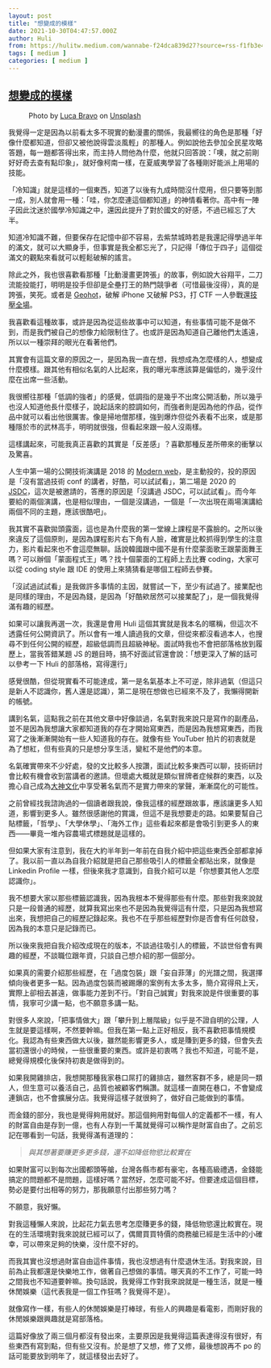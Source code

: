 ```yaml
---
layout: post
title: "想變成的模樣"
date: 2021-10-30T04:47:57.000Z
author: Huli
from: https://hulitw.medium.com/wannabe-f24dca839d27?source=rss-f1fb3e40dc37------2
tags: [ medium ]
categories: [ medium ]
---
```

<!--1635569277000-->
[想變成的模樣](https://hulitw.medium.com/wannabe-f24dca839d27?source=rss-f1fb3e40dc37------2)
------

<div>
<figure><img alt="" src="https://cdn-images-1.medium.com/max/1024/0*4f9lK7HkWbcIM-D5" /><figcaption>Photo by <a href="https://unsplash.com/@lucabravo?utm_source=medium&amp;utm_medium=referral">Luca Bravo</a> on <a href="https://unsplash.com?utm_source=medium&amp;utm_medium=referral">Unsplash</a></figcaption></figure><p>我覺得一定是因為以前看太多不現實的動漫畫的關係，我最嚮往的角色是那種「好像什麼都知道，但卻又被他說得雲淡風輕」的那種人。例如說他去參加全民星攻略答題，每一題都答得出來，而主持人問他為什麼，他就只回答說：「噢，就之前剛好好奇去查有點印象」，就好像柯南一樣，在夏威夷學習了各種剛好能派上用場的技能。</p><p>「冷知識」就是這樣的一個東西，知道了以後有九成時間沒什麼用，但只要等到那一成，別人就會用一種：「哇，你怎麼連這個都知道」的神情看著你。高中有一陣子因此沈迷於國學冷知識之中，還因此提升了對於國文的好感，不過已經忘了大半。</p><p>知道冷知識不難，但要保存在記憶中卻不容易，去紫禁城時若是我還記得學過半年的滿文，就可以大顯身手，但事實是我全都忘光了，只記得「傳位于四子」這個從滿文的觀點來看就可以輕鬆破解的謠言。</p><p>除此之外，我也很喜歡看那種「比動漫畫更誇張」的故事，例如說大谷翔平，二刀流能投能打，明明是投手但卻是全壘打王的熱門競爭者（可惜最後沒得），真的是誇張，笑死。或者是 <a href="https://www.sohu.com/a/327556245_670627">Geohot</a>，破解 iPhone 又破解 PS3，打 CTF 一人參戰還<a href="https://www.ithome.com.tw/news/89794">技壓全場</a>。</p><p>我喜歡看這種故事，或許是因為從這些故事中可以知道，有些事情可能不是做不到，而是我們被自己的想像力給限制住了。也或許是因為知道自己離他們太遙遠，所以以一種崇拜的眼光在看著他們。</p><p>其實會有這篇文章的原因之一，是因為我一直在想，我想成為怎麼樣的人，想變成什麼模樣。跟其他有相似名氣的人比起來，我的曝光率應該算是偏低的，幾乎沒什麼在出席一些活動。</p><p>我很嚮往那種「低調的強者」的感覺，低調指的是幾乎不出席公開活動，所以幾乎也沒人知道他長什麼樣子，說起話來的腔調如何，而強者則是因為他的作品，從作品中就可以看出他很厲害。像是掃地僧那樣，強到爆炸但從外表看不出來，或是那種隱於市的武林高手，明明就很強，但看起來跟一般人沒兩樣。</p><p>這樣講起來，可能我真正喜歡的其實是「反差感」？喜歡那種反差所帶來的衝擊以及驚喜。</p><p>人生中第一場的公開技術演講是 2018 的 <a href="https://modernweb.tw/2018/">Modern web</a>，是主動投的，投的原因是「沒有當過技術 conf 的講者，好酷，可以試試看」，第二場是 2020 的 <a href="https://2020.jsdc.tw/">JSDC</a>，這次是被邀請的，答應的原因是「沒講過 JSDC，可以試試看」。而今年要給的兩個演講，也是相似理由，一個是沒講過，一個是「一次出現在兩場演講給兩個不同的主題，應該很酷吧」。</p><p>我其實不喜歡拋頭露面，這也是為什麼我的第一堂線上課程是不露臉的。之所以後來違反了這個原則，是因為課程影片右下角有人臉，確實是比較抓得到學生的注意力，影片看起來也不會這麼無聊。話說韓國跟中國不是有什麼蒙面歌王跟蒙面舞王嗎？可以辦個「蒙面程式王」嗎？找十個蒙面的工程師上去比賽 coding，大家可以從 coding style 跟 IDE 的使用上來猜猜看是哪個工程師去參賽。</p><p>「沒試過試試看」是我做許多事情的主因，就嘗試一下，至少有試過了。接業配也是同樣的理由，不是因為錢，是因為「好酷欸居然可以接業配了」，是一個我覺得滿有趣的經歷。</p><p>如果可以讓我再選一次，我還是會用 Huli 這個其實就是我本名的暱稱，但這次不透露任何公開資訊了。所以會有一堆人讀過我的文章，但從來都沒看過本人，也搜尋不到任何公開的經歷，超級低調而且超級神秘。面試時我也不會把部落格放到履歷上，當我答錯某題 JS 的題目時，搞不好面試官還會說：「想更深入了解的話可以參考一下 Huli 的部落格，寫得還行」</p><p>感覺很酷，但從現實看不可能達成，第一是名氣基本上不可逆，除非過氣（但這只是新人不認識你，舊人還是認識），第二是現在想做也已經來不及了，我懶得開新的帳號。</p><p>講到名氣，這點我之前在其他文章中好像談過，名氣對我來說只是寫作的副產品，並不是因為我想讓大家都知道我的存在才開始寫東西，而是因為我想寫東西，而我寫了之後漸漸開始有一些人知道我的存在。就像有些 YouTuber 拍片的初衷就是為了想紅，但有些真的只是想分享生活，變紅不是他們的本意。</p><p>名氣確實帶來不少好處，發的文比較多人按讚，面試比較多東西可以聊，技術研討會比較有機會收到當講者的邀請。但壞處大概就是類似冒牌者症候群的東西，以及擔心自己成為<a href="https://blog.kalan.dev/2020-10-27-weird-expert-da-da/">大神文化</a>中享受著名氣而不是實力帶來的掌聲，漸漸腐化的可能性。</p><p>之前曾經找我諮詢過的一個讀者跟我說，像我這樣的經歷跟故事，應該讓更多人知道，影響到更多人。雖然很感謝他的賞識，但這不是我想要走的路。如果要幫自己貼標籤，「哲學」、「大學休學」、「海外工作」這些看起來都是會吸引到更多人的東西——畢竟一堆內容農場式標題就是這樣的。</p><p>但如果大家有注意到，我在大約半年到一年前在自我介紹中把這些東西全部都拿掉了。我以前一直以為自我介紹就是把自己那些吸引人的標籤全都貼出來，就像是 Linkedin Profile 一樣，但後來我才意識到，自我介紹可以是「你想要其他人怎麼認識你」。</p><p>我不想要大家以那些標籤認識我，因為我根本不覺得那些有什麼。那些對我來說就只是一段普通的經歷，就算我寫出來也不是因為我覺得這有什麼，只是因為我想寫出來，我想把自己的經歷記錄起來。我也不在乎那些經歷對你是否會有任何啟發，因為我的本意只是記錄而已。</p><p>所以後來我把自我介紹改成現在的版本，不談過往吸引人的標籤，不談世俗會有興趣的經歷，不談職位跟年資，只談自己想介紹的那一個部分。</p><p>如果真的需要介紹那些經歷，在「過度包裝」跟「妄自菲薄」的光譜之間，我選擇傾向後者更多一點。因為過度包裝而被踢爆的案例有太多太多，簡介寫得飛上天，實際上卻相去甚遠，做事能力差到不行。「對自己誠實」對我來說是件很重要的事情，我寧可少講一點，也不願意多講一點。</p><p>對很多人來說，「把事情做大」跟「攀升到上層階級」似乎是不證自明的公理，人生就是要這樣啊，不然要幹嘛。但我在第一點上正好相反，我不喜歡把事情規模化。我認為有些東西做大以後，雖然能影響更多人，或是賺到更多的錢，但會失去當初還很小的時候，一些很重要的東西。或許是初衷嗎？我也不知道，可能不是，總覺得規模化後保持初衷是做得到的。</p><p>如果我開雞排店，我想開那種我家巷口屌打的雞排店，雖然客群不多，總是同一類人，但生意可以養活自己，品質也被顧客們稱讚。就這樣一直開在巷口，不會變成連鎖店，也不會擴展分店。我覺得這樣子就很夠了，做好自己能做到的事情。</p><p>而金錢的部分，我也是覺得夠用就好。那這個夠用對每個人的定義都不一樣，有人的財富自由是存到一億，也有人存到一千萬就覺得可以稱作是財富自由了。之前忘記在哪看到一句話，我覺得滿有道理的：</p><blockquote><em>與其想著要賺更多更多錢，還不如降低物慾比較實在</em></blockquote><p>如果財富可以到每次出國都頭等艙，台灣各縣市都有豪宅，各種高級禮遇，金錢能搞定的問題都不是問題，這樣好嗎？當然好，怎麼可能不好。但要達成這個目標，勢必是要付出相等的努力，那我願意付出那些努力嗎？</p><p>不願意，我好懶。</p><p>對我這種懶人來說，比起花力氣去思考怎麼賺更多的錢，降低物慾還比較實在。現在的生活環境對我來說就已經可以了，偶爾買買特價的商務艙已經是生活中的小確幸，可以帶來足夠的快樂，沒什麼不好的。</p><p>而我其實也沒想過財富自由這件事情，我也沒想過有什麼退休生活。對我來說，目前為止我都還是快樂地工作，做著自己想做的事情。哪天真的不工作了，可能一時之間我也不知道要幹嘛。換句話說，我覺得工作對我來說就是一種生活，就是一種休閒娛樂（這代表我是一個工作狂嗎？我覺得不是）。</p><p>就像寫作一樣，有些人的休閒娛樂是打棒球，有些人的興趣是看電影，而剛好我的休閒娛樂跟興趣就是寫部落格。</p><p>這篇好像放了兩三個月都沒有發出來，主要原因是我覺得這篇表達得沒有很好，有些東西有寫到點，但有些又沒有。於是想了又想，修了又修，最後想說再不 po 的話可能要放到明年了，就這樣發出去好了。</p><img src="https://medium.com/_/stat?event=post.clientViewed&referrerSource=full_rss&postId=f24dca839d27" width="1" height="1" alt="">
</div>
